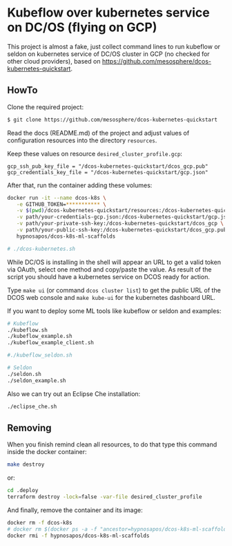 # Kubeflow over kubernetes service on DC/OS (flying on GCP)

This project is almost a fake, just collect command lines to run kubeflow or seldon on kubernetes service of DC/OS cluster in GCP (no checked for other cloud providers),
based on https://github.com/mesosphere/dcos-kubernetes-quickstart.

## HowTo

Clone the required project:

```sh
$ git clone https://github.com/mesosphere/dcos-kubernetes-quickstart
```

Read the docs (README.md) of the project and adjust values of configuration resources into the directory `resources`.

Keep these values on resource `desired_cluster_profile.gcp`:

```
gcp_ssh_pub_key_file = "/dcos-kubernetes-quickstart/dcos_gcp.pub"
gcp_credentials_key_file = "/dcos-kubernetes-quickstart/gcp.json"
```

After that, run the container adding these volumes:

```sh
docker run -it --name dcos-k8s \
   -e GITHUB_TOKEN=*********** \
   -v $(pwd)/dcos-kubernetes-quickstart/resources:/dcos-kubernetes-quickstart/resources \
   -v path/your-credentials-gcp.json:/dcos-kubernetes-quickstart/gcp.json \
   -v path/your-private-ssh-key:/dcos-kubernetes-quickstart/dcos_gcp \
   -v path/your-public-ssh-key:/dcos-kubernetes-quickstart/dcos_gcp.pub \
   hypnosapos/dcos-k8s-ml-scaffolds

# ./dcos-kubernetes.sh
```

While DC/OS is installing in the shell will appear an URL to get a valid token via OAuth, select one method and copy/paste the value.
As result of the script you should have a kubernetes service on DCOS ready for action.

Type `make ui` (or command `dcos cluster list`) to get the public URL of the DCOS web console and `make kube-ui` for the kubernetes dashboard URL.

If you want to deploy some ML tools like kubeflow or seldon and examples:

```sh
# Kubeflow
./kubeflow.sh
./kubeflow_example.sh
./kubeflow_example_client.sh

#./kubeflow_seldon.sh

# Seldon
./seldon.sh
./seldon_example.sh
```

Also we can try out an Eclipse Che installation:

```sh
./eclipse_che.sh
```

## Removing

When you finish remind clean all resources, to do that type this command inside the docker container:

```sh
make destroy
```

or:

```sh
cd .deploy
terraform destroy -lock=false -var-file desired_cluster_profile
```

And finally, remove the container and its image:

```sh
docker rm -f dcos-k8s
# docker rm $(docker ps -a -f "ancestor=hypnosapos/dcos-k8s-ml-scaffolds" --format '{{.Names}}')
docker rmi -f hypnosapos/dcos-k8s-ml-scaffolds
```
